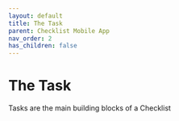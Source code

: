 ```yaml
---
layout: default
title: The Task
parent: Checklist Mobile App
nav_order: 2
has_children: false
---
```


# The Task

Tasks are the main building blocks of a Checklist
